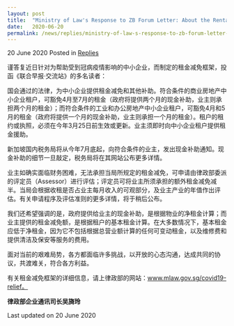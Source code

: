 ```yaml
---
layout: post
title:  "Ministry of Law's Response to ZB Forum Letter: About the Rental Relief Framework"
date:   2020-06-20
permalink: /news/replies/ministry-of-law-s-response-to-zb-forum-letter-rental-relief-framework
---
```


20 June 2020 Posted in [Replies](/news/replies)  

谨答复近日针对为帮助受到冠病疫情影响的中小企业，而制定的租金减免框架，投函《联合早报·交流站》的多名读者：

国会通过的法律，为中小企业提供租金减免和其他补助。符合条件的商业房地产中小企业租户，可豁免4月至7月的租金（政府将提供两个月的现金补助，业主则承担两个月的租金）；而符合条件的工业和办公房地产中小企业租户，可豁免4月和5月的租金（政府将提供一个月的现金补助，业主则承担一个月的租金）。租户的租约或执照，必须在今年3月25日前生效或更新。业主须即时向中小企业租户提供租金援助。

新加坡国内税务局将从今年7月底起，向符合条件的业主，发出现金补助通知。现金补助的细节一旦敲定，税务局将在其网站公布更多详情。

业主如确实面临财务困难，无法承担当局所规定的租金减免，可申请由律政部委派的评定员（Assessor）进行评估；评定员可将业主所须承担的额外租金减免减半。当局会根据收租是否占业主每月收入的可观部分，及业主产业的年值作出评估。有关申请程序及评估准则的更多详情，将于稍后公布。

我们还希望强调的是，政府提供给业主的现金补助，是根据物业的净租金计算；而业主提供的租金减免额，是根据租户的基本租金计算。在大多数情况下，基本租金应低于净租金，因为它不包括根据总营业额计算的任何可变动租金，以及维修费和提供清洁及保安等服务的费用。

面对当前的艰难局势，各方都面临许多挑战，以开放的心态沟通，达成共同的协议，共渡难关，符合各方利益。

有关租金减免框架的详细信息，请上律政部的网站：www.mlaw.gov.sg/covid19-relief。

**律政部企业通讯司长吴旖玲**


<p class="right-side-updated">Last updated on 20 June 2020</p>
